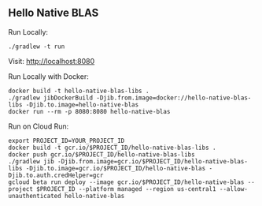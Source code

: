 Hello Native BLAS
-----------------

Run Locally:
```
./gradlew -t run
```

Visit: [http://localhost:8080](http://localhost:8080)

Run Locally with Docker:
```
docker build -t hello-native-blas-libs .
./gradlew jibDockerBuild -Djib.from.image=docker://hello-native-blas-libs -Djib.to.image=hello-native-blas
docker run --rm -p 8080:8080 hello-native-blas
```

Run on Cloud Run:
```
export PROJECT_ID=YOUR_PROJECT_ID
docker build -t gcr.io/$PROJECT_ID/hello-native-blas-libs .
docker push gcr.io/$PROJECT_ID/hello-native-blas-libs
./gradlew jib -Djib.from.image=gcr.io/$PROJECT_ID/hello-native-blas-libs -Djib.to.image=gcr.io/$PROJECT_ID/hello-native-blas -Djib.to.auth.credHelper=gcr
gcloud beta run deploy --image gcr.io/$PROJECT_ID/hello-native-blas --project $PROJECT_ID --platform managed --region us-central1 --allow-unauthenticated hello-native-blas
```

